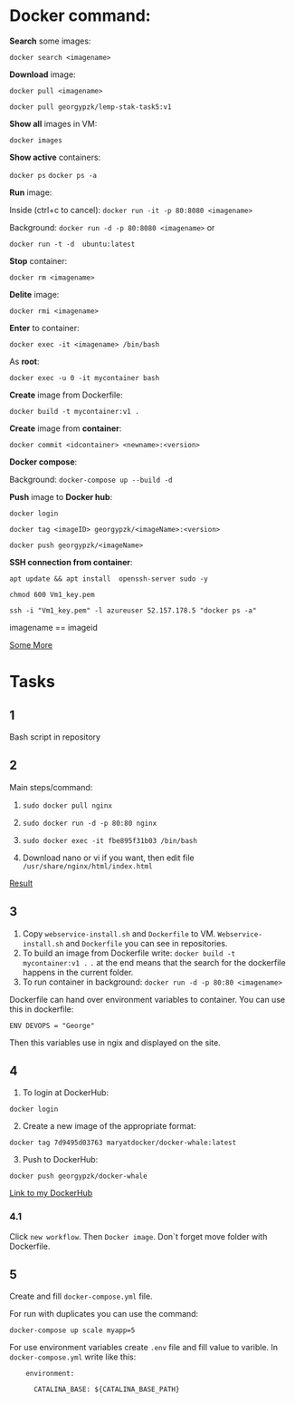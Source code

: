 # Docker command:

__Search__ some images:

`docker search <imagename>`

__Download__ image:

`docker pull <imagename>`

`docker pull georgypzk/lemp-stak-task5:v1`

__Show all__ images in VM:

`docker images`

__Show active__ containers:

`docker ps` `docker ps -a`

__Run__ image:

Inside (ctrl+c to cancel):
 `docker run -it -p 80:8080 <imagename>`

Background:
 `docker run -d -p 80:8080 <imagename>` or

 `docker run -t -d  ubuntu:latest`

__Stop__ container:

`docker rm <imagename>`

__Delite__ image:

`docker rmi <imagename>`

__Enter__ to container:

`docker exec -it <imagename> /bin/bash`

As __root__:

`docker exec -u 0 -it mycontainer bash`

__Create__ image from Dockerfile:

`docker build -t mycontainer:v1 .`

__Create__ image from __container__:

`docker commit <idcontainer> <newname>:<version>`

__Docker compose__:

Background:
`docker-compose up --build -d`

__Push__ image to __Docker hub__:

`docker login`

`docker tag <imageID> georgypzk/<imageName>:<version>`

`docker push georgypzk/<imageName>`

__SSH connection from container__:

`apt update && apt install  openssh-server sudo -y`

`chmod 600 Vm1_key.pem`

`ssh -i "Vm1_key.pem" -l azureuser 52.157.178.5 "docker ps -a"`


imagename == imageid 

[Some More](https://habr.com/ru/company/flant/blog/336654/)


# Tasks

## 1

Bash script in repository

## 2 

Main steps/command:

1. `sudo docker pull nginx`

2. `sudo docker run -d -p 80:80 nginx`

3. `sudo docker exec -it fbe895f31b03 /bin/bash`

4. Download nano or vi if you want, then edit file `/usr/share/nginx/html/index.html`

[Result](https://13.81.111.118:80)
 
## 3

1. Copy `webservice-install.sh` and `Dockerfile` to VM. `Webservice-install.sh` and `Dockerfile` you can see in repositories.
2. To build an image from Dockerfile write:
`docker build -t mycontainer:v1 .`
`.` at the end means that the search for the dockerfile happens in the current folder.
3. To run container in background:
`docker run -d -p 80:80 <imagename>` 

Dockerfile can hand over environment variables to container. You can use this in dockerfile:

`ENV DEVOPS = "George"`

Then this variables use in ngix and displayed on the site.

## 4

1. To login at DockerHub:

`docker login`

2. Create a new image of the appropriate format:

`docker tag 7d9495d03763 maryatdocker/docker-whale:latest`

3. Push to DockerHub:

`docker push georgypzk/docker-whale`

[Link to my DockerHub](https://hub.docker.com/r/georgypzk/task4)

### 4.1

Click `new workflow`. Then `Docker image`. Don`t forget move folder with Dockerfile.

## 5

Create and fill `docker-compose.yml` file.

For run with duplicates you can use the command:

`docker-compose up scale myapp=5`

For use environment variables create `.env` file and fill value to varible.
In `docker-compose.yml` write like this:

`    environment:`

`      CATALINA_BASE: ${CATALINA_BASE_PATH}`
